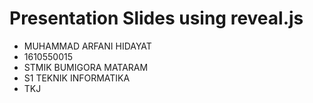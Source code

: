 # Presentation Slides using reveal.js

- MUHAMMAD ARFANI HIDAYAT
- 1610550015
- STMIK BUMIGORA MATARAM
- S1 TEKNIK INFORMATIKA
- TKJ
